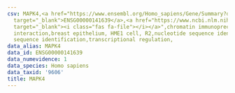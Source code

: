 ```yaml
---
csv: MAPK4,<a href="https://www.ensembl.org/Homo_sapiens/Gene/Summary?db=core;g=ENSG00000141639"
  target="_blank">ENSG00000141639</a>,<a href="https://www.ncbi.nlm.nih.gov/pubmed/22863008"
  target="_blank"><i class="fas fa-file"></i></a>",chromatin immunoprecipitation assay,direct
  interaction,breast epithelium, HME1 cell, R2,nucleotide sequence identification,nucleotide
  sequence identification,transcriptional regulation,
data_alias: MAPK4
data_id: ENSG00000141639
data_numevidence: 1
data_species: Homo sapiens
data_taxid: '9606'
title: MAPK4
---
```

